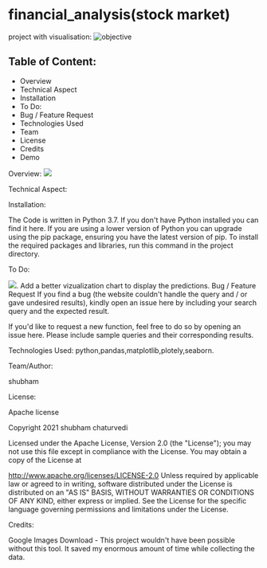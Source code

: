 # financial_analysis(stock market)
project with visualisation:
![objective](https://github.com/shubham123ch/shubham_chaturvedi.github.io/blob/gh-pages/screenshot/shot2.png)

## Table of Content: 
* Overview
* Technical Aspect
* Installation
* To Do:
* Bug / Feature Request
* Technologies Used
* Team
* License
* Credits
* Demo




Overview:
![](https://github.com/shubham123ch/shubham_chaturvedi.github.io/blob/gh-pages/screenshot/shot3.png)


Technical Aspect:

Installation:

The Code is written in Python 3.7. If you don't have Python installed you can find it here. If you are using a lower version of Python you can upgrade using the pip package, ensuring you have the latest version of pip. To install the required packages and libraries, run this command in the project directory.


To Do:

![](https://github.com/shubham123ch/shubham_chaturvedi.github.io/blob/gh-pages/screenshot/shot1.png).
Add a better vizualization chart to display the predictions.
Bug / Feature Request
If you find a bug (the website couldn't handle the query and / or gave undesired results), kindly open an issue here by including your search query and the expected result.

If you'd like to request a new function, feel free to do so by opening an issue here. Please include sample queries and their corresponding results.

Technologies Used:
python,pandas,matplotlib,plotely,seaborn.

 
Team/Author:

shubham

License:

Apache license


Copyright 2021 shubham chaturvedi

Licensed under the Apache License, Version 2.0 (the "License"); you may not use this file except in compliance with the License. You may obtain a copy of the License at

http://www.apache.org/licenses/LICENSE-2.0
Unless required by applicable law or agreed to in writing, software distributed under the License is distributed on an "AS IS" BASIS, WITHOUT WARRANTIES OR CONDITIONS OF ANY KIND, either express or implied. See the License for the specific language governing permissions and limitations under the License.

Credits:

Google Images Download - This project wouldn't have been possible without this tool. It saved my enormous amount of time while collecting the data. 
